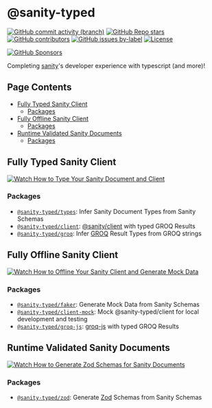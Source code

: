 <!-- >>>>>> BEGIN GENERATED FILE (include): SOURCE _README.md -->
# @sanity-typed

[![GitHub commit activity (branch)](https://img.shields.io/github/commit-activity/m/saiichihashimoto/sanity-typed?style=flat&logo=github)](https://github.com/saiichihashimoto/sanity-typed/pulls?q=is%3Apr+is%3Aclosed)
[![GitHub Repo stars](https://img.shields.io/github/stars/saiichihashimoto/sanity-typed?style=flat&logo=github)](https://github.com/saiichihashimoto/sanity-typed/stargazers)
[![GitHub contributors](https://img.shields.io/github/contributors/saiichihashimoto/sanity-typed?style=flat&logo=github)](https://github.com/saiichihashimoto/sanity-typed/graphs/contributors)
[![GitHub issues by-label](https://img.shields.io/github/issues/saiichihashimoto/sanity-typed/help%20wanted?style=flat&logo=github&color=007286)](https://github.com/saiichihashimoto/sanity-typed/labels/help%20wanted)
[![License](https://img.shields.io/github/license/saiichihashimoto/sanity-typed?style=flat)](LICENSE)

[![GitHub Sponsors](https://img.shields.io/github/sponsors/saiichihashimoto?style=flat&logo=githubsponsors)](https://github.com/sponsors/saiichihashimoto)

Completing [sanity](https://www.sanity.io/)'s developer experience with typescript (and more)!

## Page Contents
- [Fully Typed Sanity Client](#fully-typed-sanity-client)
  - [Packages](#packages)
- [Fully Offline Sanity Client](#fully-offline-sanity-client)
  - [Packages](#packages-1)
- [Runtime Validated Sanity Documents](#runtime-validated-sanity-documents)
  - [Packages](#packages-2)

## Fully Typed Sanity Client

[![Watch How to Type Your Sanity Document and Client](https://github.com/saiichihashimoto/sanity-typed/assets/2819256/886bd64a-00fb-473c-a60a-205a8a6767ad)](https://github.com/saiichihashimoto/sanity-typed/assets/2819256/13c28e6a-74a7-4b3c-8162-61fae921323b)

### Packages

- [`@sanity-typed/types`](packages/types): Infer Sanity Document Types from Sanity Schemas
- [`@sanity-typed/client`](packages/client): [@sanity/client](https://github.com/sanity-io/client) with typed GROQ Results
- [`@sanity-typed/groq`](packages/groq): Infer [GROQ](https://github.com/sanity-io/groq) Result Types from GROQ strings

## Fully Offline Sanity Client

[![Watch How to Offline Your Sanity Client and Generate Mock Data](https://github.com/saiichihashimoto/sanity-typed/assets/2819256/fc2be145-d504-46e3-9e77-6090c3024885)](https://github.com/saiichihashimoto/sanity-typed/assets/2819256/fed71d58-6b08-467a-a325-b197f563a328)

### Packages

- [`@sanity-typed/faker`](packages/faker): Generate Mock Data from Sanity Schemas
- [`@sanity-typed/client-mock`](packages/client-mock): Mock @sanity-typed/client for local development and testing
- [`@sanity-typed/groq-js`](packages/groq-js): [groq-js](https://github.com/sanity-io/groq-js) with typed GROQ Results

## Runtime Validated Sanity Documents

[![Watch How to Generate Zod Schemas for Sanity Documents](https://github.com/saiichihashimoto/sanity-typed/assets/2819256/d46bc235-827e-4fa6-ac8b-d653505b2d61)](https://github.com/saiichihashimoto/sanity-typed/assets/2819256/c014f8aa-a97a-4093-9924-94a2ecee4584)

### Packages

- [`@sanity-typed/zod`](packages/zod): Generate [Zod](https://zod.dev) Schemas from Sanity Schemas
<!-- <<<<<< END GENERATED FILE (include): SOURCE _README.md -->
